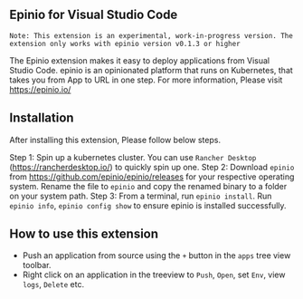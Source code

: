 ## Epinio for Visual Studio Code

`Note: This extension is an experimental, work-in-progress version. The extension only works with epinio version v0.1.3 or higher`

The Epinio extension makes it easy to deploy applications from Visual Studio Code. 
epinio is an opinionated platform that runs on Kubernetes, that takes you from App to URL in one step.
For more information, Please visit https://epinio.io/

## Installation

After installing this extension, Please follow below steps.

Step 1: Spin up a kubernetes cluster. You can use `Rancher Desktop` (https://rancherdesktop.io/) to quickly spin up one. 
Step 2: Download `epinio` from https://github.com/epinio/epinio/releases for your respective operating system. 
        Rename the file to `epinio` and copy the renamed binary to a folder on your system path. 
Step 3: From a terminal, run `epinio install`. Run `epinio info`, `epinio config show` to ensure epinio is installed successfully.

## How to use this extension

- Push an application from source using the `+` button in the `apps` tree view toolbar. 
- Right click on an application in the treeview to `Push`, `Open`, set `Env`, view `logs`, `Delete` etc.
